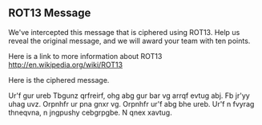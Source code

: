 ROT13 Message
--------

We've intercepted this message that is ciphered using ROT13. Help us reveal the original message, and we will award your team with ten points.

Here is a link to more information about ROT13 http://en.wikipedia.org/wiki/ROT13

Here is the ciphered message.

Ur'f gur ureb Tbgunz qrfreirf, ohg abg gur bar vg arrqf evtug abj. Fb jr'yy uhag uvz. Orpnhfr ur pna gnxr vg. Orpnhfr ur'f abg bhe ureb. Ur'f n fvyrag thneqvna, n jngpushy cebgrpgbe. N qnex xavtug.